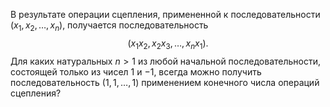В результате операции сцепления, примененной к последовательности 
$(x_1, x_2, \ldots, x_n)$, получается последовательность 
$$
(x_1x_2, x_2x_3, \ldots, x_nx_1).
$$ 
Для каких натуральных $n  >  1$ из любой начальной последовательности, состоящей только из чисел $1$ и $-1$, всегда можно получить  последовательность 
$(1, 1, \ldots,1)$ применением конечного числа операций сцепления?